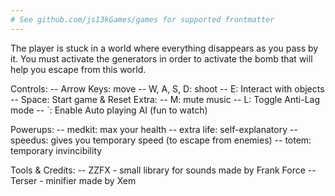 ```yaml
---
# See github.com/js13kGames/games for supported frontmatter
---
```

The player is stuck in a world where everything disappears as you pass by it. You must activate the generators in order to activate the bomb that will help you escape from this world.

Controls:
-- Arrow Keys: move
-- W, A, S, D: shoot
-- E: Interact with objects
-- Space: Start game & Reset
Extra:
-- M: mute music
-- L: Toggle Anti-Lag mode
-- `: Enable Auto playing AI (fun to watch)

Powerups:
-- medkit: max your health
-- extra life: self-explanatory
-- speedus: gives you temporary speed (to escape from enemies)
-- totem: temporary invincibility

Tools & Credits:
-- ZZFX - small library for sounds made by Frank Force
-- Terser - minifier made by Xem
